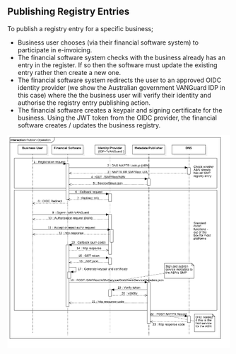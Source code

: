 ## Publishing Registry Entries

To publish a registry entry for a specific business;
* Business user chooses (via their financial software system) to participate in e-invoicing.
* The financial software system checks with the business already has an entry in the register. If so then the software must update the existing entry rather then create a new one.
* The financial software system redirects the user to an approved OIDC identity provider (we show the Australian government VANGuard IDP in this case) where the the business user will verify their identity and authorise the registry entry publishing action.
* The financial software creates a keypair and signing certificate for the business.  Using the JWT token from the OIDC provider, the financial software creates / updates the business registry.  

![Service Metadata Publishing](ServiceMetadataPublish.png)
